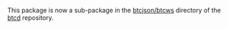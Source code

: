 This package is now a sub-package in the
[btcjson/btcws](https://github.com/btcsuite/btcd/tree/master/btcjson/btcws)
directory of the [btcd](https://github.com/btcsuite/btcd) repository.
